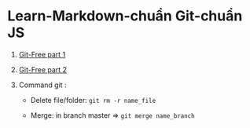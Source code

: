 # Learn-Markdown-chuẩn Git-chuẩn JS

1. [Git-Free part 1](https://viblo.asia/p/nhung-dieu-khong-phai-ai-cung-noi-cho-ban-ve-git-part-1-1VgZvwkYlAw "Git chuyên sâu")

2. [Git-Free part 2](https://viblo.asia/p/nhung-dieu-khong-phai-ai-cung-noi-cho-ban-ve-git-part-2-GrLZDXrBZk0 "Git chuyên sâu")

3. Command git :

   -  Delete file/folder: `git rm -r name_file`

   - Merge: in branch master => `git merge name_branch`

     


